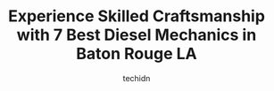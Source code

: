 ---
layout: ampstory
image: https://images.unsplash.com/photo-1608839968395-12aed2154570?ixlib=rb-4.0.3&ixid=MnwxMjA3fDB8MHxwaG90by1wYWdlfHx8fGVufDB8fHx8&auto=format&fit=crop&w=640&h=853&q=80
author: techidn
featured: false
description: Experience the excellence of automotive service by visiting the 7 best Diesel Mechanic in Baton Rouge LA, USA. With their expertise, attention to detail, and commitment to customer satisfact
title: Experience Skilled Craftsmanship with 7 Best Diesel Mechanics in Baton Rouge LA
cover:
   title: Experience Skilled Craftsmanship with 7 Best Diesel Mechanics in Baton Rouge LA
   subtitle: Rickpate
   background: https://images.unsplash.com/photo-1608839968395-12aed2154570?ixlib=rb-4.0.3&ixid=MnwxMjA3fDB8MHxwaG90by1wYWdlfHx8fGVufDB8fHx8&auto=format&fit=crop&w=640&h=853&q=80

pages: 
 - layout: thirds
   top: <h1>#1 AGCO Automotive Corporation</h1>
   bottom: "<p>I would be surprised if there is another company in the country whose quality of service, technical abilities, experience, and honesty exceeds that of AGCOs. The Baton R</p>"
   background: https://www.knot35.com/toplist/wp-content/uploads/2023/06/best-diesel-mechanic-1-in-baton-rouge-la-1685832947.jpeg
   backgroundblur: true
 - layout: thirds
   top: <h1>#2 Turbo Auto Repair</h1>
   bottom: "<p>7640 Florida Blvd, Baton Rouge, LA 70806, United States</p>"
   background: https://www.knot35.com/toplist/wp-content/uploads/2023/06/best-diesel-mechanic-2-in-baton-rouge-la-1685832948.jpeg
   cta:
      link: https://www.knot35.com/toplist/experience-skilled-craftsmanship-with-7-best-diesel-mechanics-in-baton-rouge-la/
      text: Experience Skilled Craftsmanship with 7 Best Diesel Mechanics in Baton Rouge LA
 - layout: thirds
   top: <h1>#3 Diesel Avenue</h1>
   bottom: "<p>15150 Florida Blvd, Baton Rouge, LA 70819, United States</p>"
   background: https://www.knot35.com/toplist/wp-content/uploads/2023/06/best-diesel-mechanic-3-in-baton-rouge-la-1685832948.jpeg
   cta:
      link: https://www.knot35.com/toplist/experience-skilled-craftsmanship-with-7-best-diesel-mechanics-in-baton-rouge-la/
      text: Experience Skilled Craftsmanship with 7 Best Diesel Mechanics in Baton Rouge LA
 - layout: thirds
   top: <h1>#4 Straight Performance & Repair LLC.</h1>
   bottom: "<p>1044 ONeal Ln, Baton Rouge, LA 70816, United States</p>"
   background: https://plus.unsplash.com/premium_photo-1664640458616-3c74f8cb4589?ixlib=rb-4.0.3&ixid=MnwxMjA3fDB8MHxwaG90by1wYWdlfHx8fGVufDB8fHx8&auto=format&fit=crop&w=640&h=853&q=80
   cta:
      link: https://www.knot35.com/toplist/experience-skilled-craftsmanship-with-7-best-diesel-mechanics-in-baton-rouge-la/
      text: Experience Skilled Craftsmanship with 7 Best Diesel Mechanics in Baton Rouge LA
 - layout: thirds
   top: <h1>#5 Jackson Truck & Trailer Repair</h1>
   bottom: "<p>7856 Airline Hwy, Baton Rouge, LA 70815, United States</p>"
   background: https://images.unsplash.com/photo-1531169509526-f8f1fdaa4a67?ixlib=rb-4.0.3&ixid=MnwxMjA3fDB8MHxwaG90by1wYWdlfHx8fGVufDB8fHx8&auto=format&fit=crop&w=640&h=853&q=80
   cta:
      link: https://www.knot35.com/toplist/experience-skilled-craftsmanship-with-7-best-diesel-mechanics-in-baton-rouge-la/
      text: Experience Skilled Craftsmanship with 7 Best Diesel Mechanics in Baton Rouge LA
 - layout: thirds
   top: <h1>#6 Baton Rouge Diesel Services Inc</h1>
   bottom: "<p>12561 S Choctaw Dr, Baton Rouge, LA 70815, United States</p>"
   background: https://images.unsplash.com/photo-1632260260864-caf7fde5ec36?ixlib=rb-4.0.3&ixid=MnwxMjA3fDB8MHxwaG90by1wYWdlfHx8fGVufDB8fHx8&auto=format&fit=crop&w=640&h=853&q=80
   cta:
      link: https://www.knot35.com/toplist/experience-skilled-craftsmanship-with-7-best-diesel-mechanics-in-baton-rouge-la/
      text: Experience Skilled Craftsmanship with 7 Best Diesel Mechanics in Baton Rouge LA
 - layout: thirds
   top: <h1>#7 Commercial Fleet Services</h1>
   bottom: "<p>11238 Airline Hwy, Baton Rouge, LA 70816, United States</p>"
   background: https://images.unsplash.com/photo-1597773150796-e5c14ebecbf5?ixlib=rb-4.0.3&ixid=MnwxMjA3fDB8MHxwaG90by1wYWdlfHx8fGVufDB8fHx8&auto=format&fit=crop&w=640&h=853&q=80
   cta:
      link: https://www.knot35.com/toplist/experience-skilled-craftsmanship-with-7-best-diesel-mechanics-in-baton-rouge-la/
      text: Experience Skilled Craftsmanship with 7 Best Diesel Mechanics in Baton Rouge LA
 - layout: thirds
   middle: Continue reading...
   background: https://images.unsplash.com/photo-1552083974-186346191183?ixlib=rb-4.0.3&ixid=MnwxMjA3fDB8MHxwaG90by1wYWdlfHx8fGVufDB8fHx8&auto=format&fit=crop&w=640&h=853&q=80
   cta:
      link: https://www.knot35.com/toplist/experience-skilled-craftsmanship-with-7-best-diesel-mechanics-in-baton-rouge-la/
      text: Experience Skilled Craftsmanship with 7 Best Diesel Mechanics in Baton Rouge LA
      
---
